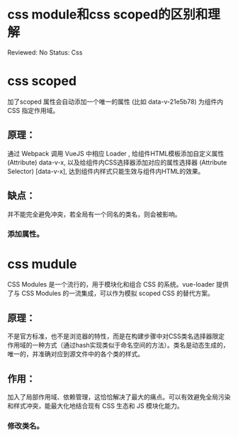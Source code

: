 # css module和css scoped的区别和理解

Reviewed: No
Status: Css

# css scoped

加了scoped 属性会自动添加一个唯一的属性 (比如 data-v-21e5b78) 为组件内 CSS 指定作用域。

## 原理：

通过 Webpack 调用 VueJS 中相应 Loader , 给组件HTML模板添加自定义属性 (Attribute) data-v-x, 以及给组件内CSS选择器添加对应的属性选择器 (Attribute Selector) [data-v-x], 达到组件内样式只能生效与组件内HTML的效果。

## 缺点：

并不能完全避免冲突，若全局有一个同名的类名，则会被影响。

### 添加属性。

# css mudule

CSS Modules 是一个流行的，用于模块化和组合 CSS 的系统。vue-loader 提供了与 CSS Modules 的一流集成，可以作为模拟 scoped CSS 的替代方案。

## 原理：

不是官方标准，也不是浏览器的特性，而是在构建步骤中对CSS类名选择器限定作用域的一种方式（通过hash实现类似于命名空间的方法）。类名是动态生成的，唯一的，并准确对应到源文件中的各个类的样式。

## 作用：

加入了局部作用域、依赖管理，这恰恰解决了最大的痛点。可以有效避免全局污染和样式冲突，能最大化地结合现有 CSS 生态和 JS 模块化能力。

### 修改类名。